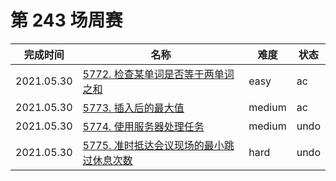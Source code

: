 # 第 243 场周赛

**完成时间**|**名称**|**难度**|**状态**
------------|--------|--------|--------
2021.05.30|[5772. 检查某单词是否等于两单词之和](./5772.%20检查某单词是否等于两单词之和)|easy|ac
2021.05.30|[5773. 插入后的最大值](./5773.%20插入后的最大值)|medium|ac
2021.05.30|[5774. 使用服务器处理任务](./5774.%20使用服务器处理任务)|medium|undo
2021.05.30|[5775. 准时抵达会议现场的最小跳过休息次数](./5775.%20准时抵达会议现场的最小跳过休息次数)|hard|undo

